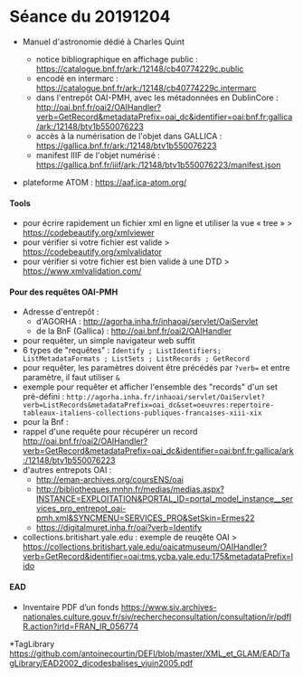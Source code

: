 # Séance du 20191204

* Manuel d'astronomie dédié à Charles Quint 
	* notice bibliographique en affichage public : https://catalogue.bnf.fr/ark:/12148/cb40774229c.public
	* encodé en intermarc : https://catalogue.bnf.fr/ark:/12148/cb40774229c.intermarc
	* dans l'entrepôt OAI-PMH, avec les métadonnées en DublinCore : http://oai.bnf.fr/oai2/OAIHandler?verb=GetRecord&metadataPrefix=oai_dc&identifier=oai:bnf.fr:gallica/ark:/12148/btv1b550076223
	* accès à la numérisation de l'objet dans GALLICA : https://gallica.bnf.fr/ark:/12148/btv1b550076223	
	* manifest IIIF de l'objet numérisé : https://gallica.bnf.fr/iiif/ark:/12148/btv1b550076223/manifest.json

* plateforme ATOM : https://aaf.ica-atom.org/

#### Tools
* pour écrire rapidement un fichier xml en ligne et utiliser la vue « tree » > https://codebeautify.org/xmlviewer
* pour vérifier si votre fichier est valide > https://codebeautify.org/xmlvalidator
* pour vérifier si votre fichier est bien valide à une DTD > https://www.xmlvalidation.com/


#### Pour des requêtes OAI-PMH
* Adresse d'entrepôt : 
  * d'AGORHA : http://agorha.inha.fr/inhaoai/servlet/OaiServlet
  * de la BnF (Gallica) : http://oai.bnf.fr/oai2/OAIHandler
* pour requêter, un simple navigateur web suffit 
* 6 types de "requêtes" : `Identify ; ListIdentifiers; ListMetadataFormats ; ListSets ; ListRecords ; GetRecord`
* pour requêter, les paramètres doivent être précédés par `?verb=` et entre paramètre, il faut utiliser `&`
* exemple pour requêter et afficher l'ensemble des "records" d'un set pré-défini : `http://agorha.inha.fr/inhaoai/servlet/OaiServlet?verb=ListRecords&metadataPrefix=oai_dc&set=oeuvres:repertoire-tableaux-italiens-collections-publiques-francaises-xiii-xix`
* pour la Bnf :
 * rappel d'une requête pour récupérer un record 
 http://oai.bnf.fr/oai2/OAIHandler?verb=GetRecord&metadataPrefix=oai_dc&identifier=oai:bnf.fr:gallica/ark:/12148/btv1b550076223
 * d'autres entrepots OAI : 
   * http://eman-archives.org/coursENS/oai
   * http://bibliotheques.mnhn.fr/medias/medias.aspx?INSTANCE=EXPLOITATION&PORTAL_ID=portal_model_instance__services_pro_entrepot_oai-pmh.xml&SYNCMENU=SERVICES_PRO&SetSkin=Ermes22
	* https://digitalmuret.inha.fr/oai?verb=Identify
* collections.britishart.yale.edu : exemple de reuqête OAI > https://collections.britishart.yale.edu/oaicatmuseum/OAIHandler?verb=GetRecord&identifier=oai:tms.ycba.yale.edu:175&metadataPrefix=lido   

#### EAD

* Inventaire PDF d’un fonds 
https://www.siv.archives-nationales.culture.gouv.fr/siv/rechercheconsultation/consultation/ir/pdfIR.action?irId=FRAN_IR_056774 

*TagLibrary
https://github.com/antoinecourtin/DEFI/blob/master/XML_et_GLAM/EAD/TagLibrary/EAD2002_dicodesbalises_vjuin2005.pdf

